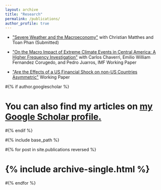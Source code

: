 ```yaml
---
layout: archive
title: "Research"
permalink: /publications/
author_profile: true
---
```


*    ["Severe Weather and the Macroeconomy"](https://hskim27.github.io/files/weather_2022.pdf) with Christian Matthes and Toan Phan (Submitted)

*    ["On the Macro Impact of Extreme Climate Events in Central America: A Higher Frequency Investigation"](https://www.imf.org/en/Publications/WP/Issues/2022/12/02/On-the-Macro-Impact-of-Extreme-Climate-Events-in-Central-America-A-Higher-Frequency-526284) with Carlos Chaverri, Emilio William Fernandez Corugedo, and Pedro Juarros, IMF Working Paper 

*    ["Are the Effects of a US Financial Shock on non-US Countries Asymmetric"](https://hskim27.github.io/files/us_financial_shock_asymmetric.pdf) Working Paper



#{% if author.googlescholar %}
#  You can also find my articles on <u><a href="{{author.googlescholar}}">my Google Scholar profile</a>.</u>
#{% endif %}

#{% include base_path %}

#{% for post in site.publications reversed %}
#  {% include archive-single.html %}
#{% endfor %}
